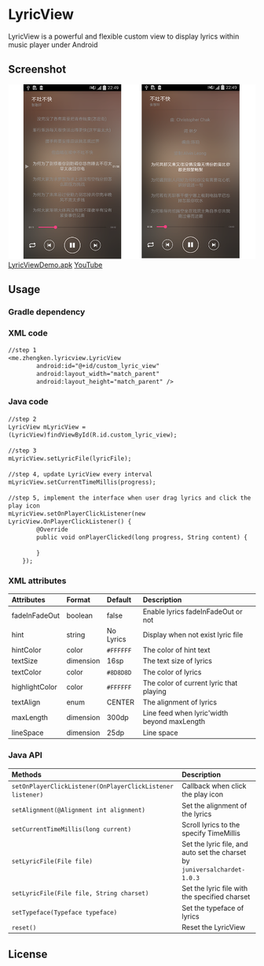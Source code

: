 # LyricView
LyricView is a powerful and flexible custom view to display lyrics within music player under Android 
## Screenshot
![](/screenshot/lyricview.png)
[LyricViewDemo.apk][1]      [YouTube][2]
## Usage
### Gradle dependency
### XML code
    //step 1
    <me.zhengken.lyricview.LyricView
            android:id="@+id/custom_lyric_view"
            android:layout_width="match_parent"
            android:layout_height="match_parent" />
### Java code
    //step 2
    LyricView mLyricView = (LyricView)findViewById(R.id.custom_lyric_view);

    //step 3
    mLyricView.setLyricFile(lyricFile);

    //step 4, update LyricView every interval
    mLyricView.setCurrentTimeMillis(progress);

    //step 5, implement the interface when user drag lyrics and click the play icon
    mLyricView.setOnPlayerClickListener(new LyricView.OnPlayerClickListener() {
            @Override
            public void onPlayerClicked(long progress, String content) {

            }
        });
### XML attributes
|Attributes|Format|Default|Description|
|:--|:--|:--|:--|
|fadeInFadeOut|boolean|false|Enable lyrics fadeInFadeOut or not|
|hint|string|No Lyrics|Display when not exist lyric file|
|hintColor|color|`#FFFFFF`|The color of hint text|
|textSize|dimension|16sp|The text size of lyrics|
|textColor|color|`#8D8D8D`|The color of lyrics|
|highlightColor|color|`#FFFFFF`|The color of current lyric that playing|
|textAlign|enum|CENTER|The alignment of lyrics|
|maxLength|dimension|300dp|Line feed when lyric'width beyond maxLength|
|lineSpace|dimension|25dp|Line space|
### Java API
|Methods|Description|
|:--|:--|
|`setOnPlayerClickListener(OnPlayerClickListener listener)`|Callback when click the play icon|
|`setAlignment(@Alignment int alignment)`|Set the alignment of the lyrics|
|`setCurrentTimeMillis(long current)`|Scroll lyrics to the specify TimeMillis|
|`setLyricFile(File file)`|Set the lyric file, and auto set the charset by `juniversalchardet-1.0.3`|
|`setLyricFile(File file, String charset)`|Set the lyric file with the specified charset|
|`setTypeface(Typeface typeface)`|Set the typeface of lyrics|
|`reset()`|Reset the LyricView|
## License


  [1]: https://github.com/zhengken/LyricViewDemo/tree/master/sample
  [2]: https://youtu.be/Mjp9I6-0KHs